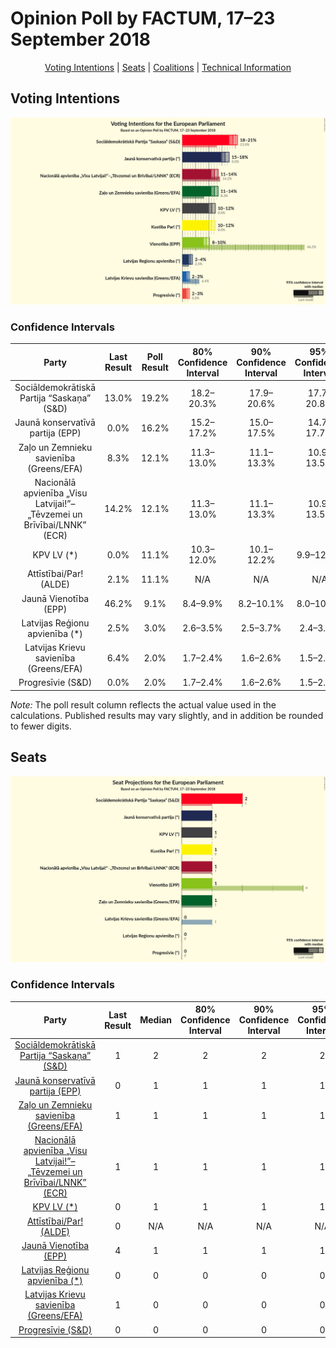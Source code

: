 # Opinion Poll by FACTUM, 17–23 September 2018

<p align="center"><a href="#voting-intentions">Voting Intentions</a> | <a href="#seats">Seats</a> | <a href="#coalitions">Coalitions</a> | <a href="#technical-information">Technical Information</a></p>

## Voting Intentions

![Graph with voting intentions not yet produced](2018-09-23-FACTUM.png "Voting Intentions")

### Confidence Intervals

| Party | Last Result | Poll Result | 80% Confidence Interval | 90% Confidence Interval | 95% Confidence Interval | 99% Confidence Interval |
|:-----:|:-----------:|:-----------:|:-----------------------:|:-----------------------:|:-----------------------:|:-----------------------:|
| Sociāldemokrātiskā Partija “Saskaņa” (S&D) | 13.0% | 19.2% | 18.2–20.3% |17.9–20.6% |17.7–20.8% |17.2–21.4% |
| Jaunā konservatīvā partija (EPP) | 0.0% | 16.2% | 15.2–17.2% |15.0–17.5% |14.7–17.7% |14.3–18.2% |
| Zaļo un Zemnieku savienība (Greens/EFA) | 8.3% | 12.1% | 11.3–13.0% |11.1–13.3% |10.9–13.5% |10.5–14.0% |
| Nacionālā apvienība „Visu Latvijai!”–„Tēvzemei un Brīvībai/LNNK” (ECR) | 14.2% | 12.1% | 11.3–13.0% |11.1–13.3% |10.9–13.5% |10.5–14.0% |
| KPV LV (*) | 0.0% | 11.1% | 10.3–12.0% |10.1–12.2% |9.9–12.5% |9.6–12.9% |
| Attīstībai/Par! (ALDE) | 2.1% | 11.1% | N/A |N/A |N/A |N/A |
| Jaunā Vienotība (EPP) | 46.2% | 9.1% | 8.4–9.9% |8.2–10.1% |8.0–10.3% |7.7–10.7% |
| Latvijas Reģionu apvienība (*) | 2.5% | 3.0% | 2.6–3.5% |2.5–3.7% |2.4–3.8% |2.2–4.1% |
| Latvijas Krievu savienība (Greens/EFA) | 6.4% | 2.0% | 1.7–2.4% |1.6–2.6% |1.5–2.7% |1.4–2.9% |
| Progresīvie (S&D) | 0.0% | 2.0% | 1.7–2.4% |1.6–2.6% |1.5–2.7% |1.4–2.9% |

*Note:* The poll result column reflects the actual value used in the calculations. Published results may vary slightly, and in addition be rounded to fewer digits.

## Seats

![Graph with seats not yet produced](2018-09-23-FACTUM-seats.png "Seats")

### Confidence Intervals

| Party | Last Result | Median | 80% Confidence Interval | 90% Confidence Interval | 95% Confidence Interval | 99% Confidence Interval |
|:-----:|:-----------:|:------:|:-----------------------:|:-----------------------:|:-----------------------:|:-----------------------:|
| <a href="#sociāldemokrātiskā-partija-“saskaņa”-(s&d)">Sociāldemokrātiskā Partija “Saskaņa” (S&D)</a> | 1 | 2 | 2 |2 |2 |1–2 |
| <a href="#jaunā-konservatīvā-partija-(epp)">Jaunā konservatīvā partija (EPP)</a> | 0 | 1 | 1 |1 |1 |1–2 |
| <a href="#zaļo-un-zemnieku-savienība-(greens/efa)">Zaļo un Zemnieku savienība (Greens/EFA)</a> | 1 | 1 | 1 |1 |1 |1 |
| <a href="#nacionālā-apvienība-„visu-latvijai!”–„tēvzemei-un-brīvībai/lnnk”-(ecr)">Nacionālā apvienība „Visu Latvijai!”–„Tēvzemei un Brīvībai/LNNK” (ECR)</a> | 1 | 1 | 1 |1 |1 |1 |
| <a href="#kpv-lv-(*)">KPV LV (*)</a> | 0 | 1 | 1 |1 |1 |1 |
| <a href="#attīstībai/par!-(alde)">Attīstībai/Par! (ALDE)</a> | 0 | N/A | N/A |N/A |N/A |N/A |
| <a href="#jaunā-vienotība-(epp)">Jaunā Vienotība (EPP)</a> | 4 | 1 | 1 |1 |1 |1 |
| <a href="#latvijas-reģionu-apvienība-(*)">Latvijas Reģionu apvienība (*)</a> | 0 | 0 | 0 |0 |0 |0 |
| <a href="#latvijas-krievu-savienība-(greens/efa)">Latvijas Krievu savienība (Greens/EFA)</a> | 1 | 0 | 0 |0 |0 |0 |
| <a href="#progresīvie-(s&d)">Progresīvie (S&D)</a> | 0 | 0 | 0 |0 |0 |0 |

